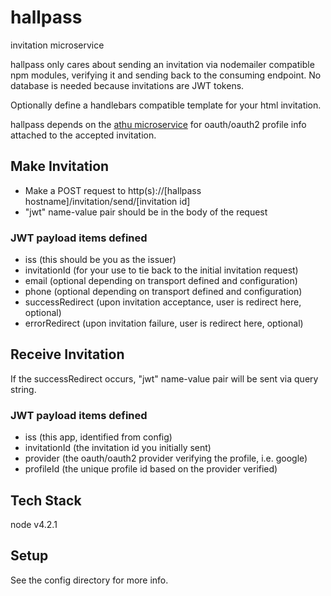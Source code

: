 # hallpass
invitation microservice

hallpass only cares about sending an invitation via nodemailer compatible npm modules, verifying it and sending back to the consuming endpoint. No database is needed because invitations are JWT tokens.

Optionally define a handlebars compatible template for your html invitation.

hallpass depends on the <a href="https://github.com/sebringj/athu">athu microservice</a> for oauth/oauth2 profile info attached to the accepted invitation.

## Make Invitation

- Make a POST request to http(s)://[hallpass hostname]/invitation/send/[invitation id]
- "jwt" name-value pair should be in the body of the request

### JWT payload items defined

- iss (this should be you as the issuer)
- invitationId (for your use to tie back to the initial invitation request)
- email (optional depending on transport defined and configuration)
- phone (optional depending on transport defined and configuration)
- successRedirect (upon invitation acceptance, user is redirect here, optional)
- errorRedirect (upon invitation failure, user is redirect here, optional)

## Receive Invitation

If the successRedirect occurs, "jwt" name-value pair will be sent via query string.

### JWT payload items defined

- iss (this app, identified from config)
- invitationId (the invitation id you initially sent)
- provider (the oauth/oauth2 provider verifying the profile, i.e. google)
- profileId (the unique profile id based on the provider verified)

## Tech Stack
node v4.2.1

## Setup
See the config directory for more info.
